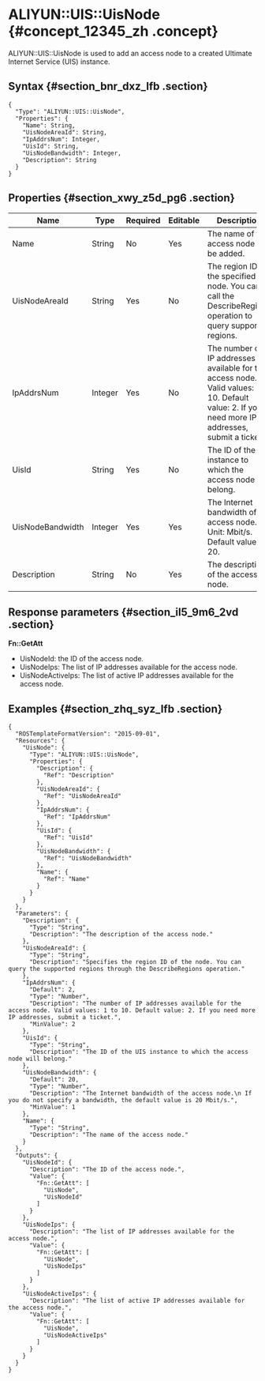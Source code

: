 # ALIYUN::UIS::UisNode {#concept_12345_zh .concept}

ALIYUN::UIS::UisNode is used to add an access node to a created Ultimate Internet Service \(UIS\) instance.

## Syntax {#section_bnr_dxz_lfb .section}

``` {#codeblock_ts7_nzf_et0 .language-json}
{
  "Type": "ALIYUN::UIS::UisNode",
  "Properties": {
    "Name": String,
    "UisNodeAreaId": String,
    "IpAddrsNum": Integer,
    "UisId": String,
    "UisNodeBandwidth": Integer,
    "Description": String
  }
}
```

## Properties {#section_xwy_z5d_pg6 .section}

|Name|Type|Required|Editable|Description|Validity|
|----|----|--------|--------|-----------|--------|
|Name|String|No|Yes|The name of the access node to be added.|None|
|UisNodeAreaId|String|Yes|No|The region ID of the specified node. You can call the DescribeRegions operation to query supported regions.|None|
|IpAddrsNum|Integer|Yes|No|The number of IP addresses available for the access node. Valid values: 1 to 10. Default value: 2. If you need more IP addresses, submit a ticket.|None|
|UisId|String|Yes|No|The ID of the UIS instance to which the access node will belong.|None|
|UisNodeBandwidth|Integer|Yes|Yes|The Internet bandwidth of the access node. Unit: Mbit/s. Default value: 20.|Minimum value: 1|
|Description|String|No|Yes|The description of the access node.|None|

## Response parameters {#section_il5_9m6_2vd .section}

**Fn::GetAtt**

-   UisNodeId: the ID of the access node.
-   UisNodeIps: The list of IP addresses available for the access node.
-   UisNodeActiveIps: The list of active IP addresses available for the access node.

## Examples {#section_zhq_syz_lfb .section}

``` {#codeblock_3ap_5bd_ea1 .language-json}
{
  "ROSTemplateFormatVersion": "2015-09-01",
  "Resources": {
    "UisNode": {
      "Type": "ALIYUN::UIS::UisNode",
      "Properties": {
        "Description": {
          "Ref": "Description"
        },
        "UisNodeAreaId": {
          "Ref": "UisNodeAreaId"
        },
        "IpAddrsNum": {
          "Ref": "IpAddrsNum"
        },
        "UisId": {
          "Ref": "UisId"
        },
        "UisNodeBandwidth": {
          "Ref": "UisNodeBandwidth"
        },
        "Name": {
          "Ref": "Name"
        }
      }
    }
  },
  "Parameters": {
    "Description": {
      "Type": "String",
      "Description": "The description of the access node."
    },
    "UisNodeAreaId": {
      "Type": "String",
      "Description": "Specifies the region ID of the node. You can query the supported regions through the DescribeRegions operation."
    },
    "IpAddrsNum": {
      "Default": 2,
      "Type": "Number",
      "Description": "The number of IP addresses available for the access node. Valid values: 1 to 10. Default value: 2. If you need more IP addresses, submit a ticket.",
      "MinValue": 2
    },
    "UisId": {
      "Type": "String",
      "Description": "The ID of the UIS instance to which the access node will belong."
    },
    "UisNodeBandwidth": {
      "Default": 20,
      "Type": "Number",
      "Description": "The Internet bandwidth of the access node.\n If you do not specify a bandwidth, the default value is 20 Mbit/s.",
      "MinValue": 1
    },
    "Name": {
      "Type": "String",
      "Description": "The name of the access node."
    }
  },
  "Outputs": {
    "UisNodeId": {
      "Description": "The ID of the access node.",
      "Value": {
        "Fn::GetAtt": [
          "UisNode",
          "UisNodeId"
        ]
      }
    },
    "UisNodeIps": {
      "Description": "The list of IP addresses available for the access node.",
      "Value": {
        "Fn::GetAtt": [
          "UisNode",
          "UisNodeIps"
        ]
      }
    },
    "UisNodeActiveIps": {
      "Description": "The list of active IP addresses available for the access node.",
      "Value": {
        "Fn::GetAtt": [
          "UisNode",
          "UisNodeActiveIps"
        ]
      }
    }
  }
}
```

